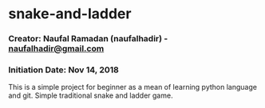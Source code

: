 # snake-and-ladder
### Creator: Naufal Ramadan (naufalhadir) - naufalhadir@gmail.com
### Initiation Date: Nov 14, 2018

This is a simple project for beginner as a mean of learning python language and git.
Simple traditional snake and ladder game.
